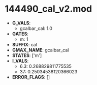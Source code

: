 # 144490_cal_v2.mod

- **G_VALS**:
  - gcalbar_cal: 1.0
- **GATES**:
  - m: 1
- **SUFFIX**: cal
- **GMAX_NAME**: gcalbar_cal
- **STATES**: ['m']
- **I_VALS**:
  - 6.3: 0.268829811775535
  - 37: 0.25034538120366023
- **ERROR_FLAGS**: []

